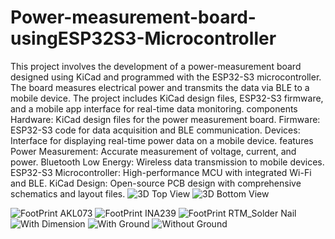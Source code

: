 # Power-measurement-board-usingESP32S3-Microcontroller
This project involves the development of a power-measurement board designed using KiCad and programmed with the ESP32-S3 microcontroller. The board measures electrical power and transmits the data via BLE to a mobile device. The project includes KiCad design files, ESP32-S3 firmware, and a mobile app interface for real-time data monitoring.
components
Hardware: KiCad design files for the power measurement board.
Firmware: ESP32-S3 code for data acquisition and BLE communication.
Devices: Interface for displaying real-time power data on a mobile device.
features
Power Measurement: Accurate measurement of voltage, current, and power.
Bluetooth Low Energy: Wireless data transmission to mobile devices.
ESP32-S3 Microcontroller: High-performance MCU with integrated Wi-Fi and BLE.
KiCad Design: Open-source PCB design with comprehensive schematics and layout files.
![3D Top View](https://github.com/user-attachments/assets/84546d51-cce7-4f76-a463-8f0909fc55a7)
![3D Bottom View](https://github.com/user-attachments/assets/b3f46b77-fb6a-437b-97a7-2146d525063f)

![FootPrint AKL073](https://github.com/user-attachments/assets/2e36062c-ccc9-4f26-a279-bdac91548619)
![FootPrint INA239](https://github.com/user-attachments/assets/d35fd446-1835-469d-baf5-a056a3b51734)
![FootPrint RTM_Solder Nail](https://github.com/user-attachments/assets/faf2c4bb-bca2-486c-b00f-2c44d890b16a)
![With Dimension](https://github.com/user-attachments/assets/a00d22af-5863-4ca7-aa09-a33572127f39)
![With Ground](https://github.com/user-attachments/assets/5aaae36a-c2fc-4eec-b622-7f516210b7a8)
![Without Ground](https://github.com/user-attachments/assets/42a38fbf-e772-4a7a-9e3f-8be0327e688e)
